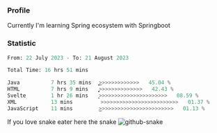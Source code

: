 ### Profile 

Currently I'm learning Spring ecosystem with Springboot

### Statistic
<!--START_SECTION:waka-->

```python
From: 22 July 2023 - To: 21 August 2023

Total Time: 16 hrs 51 mins

Java          7 hrs 35 mins   ͎͎͎͎͎͎͎͎͎͎͎͜>>>>>>>>>>>>>   45.04 %
HTML          7 hrs 9 mins    ͎͎͎͎͎͎͎͎͎͎̝>>>>>>>>>>>>>>   42.43 %
Svelte        1 hr 26 mins    ͎͎͕>>>>>>>>>>>>>>>>>>>>>>   08.59 %
XML           13 mins         >>>>>>>>>>>>>>>>>>>>>>>>>   01.37 %
JavaScript    11 mins         ͜>>>>>>>>>>>>>>>>>>>>>>>>   01.13 %
```

<!--END_SECTION:waka-->

If you love snake eater here the snake 
<picture>
  <source media="(prefers-color-scheme: dark)" srcset="https://github.com/pradana4648/pradana4648/blob/c0566a83ca6ea5f2e46bab00e717c4c82b4b5c4c/github-contribution-grid-snake-dark.svg" />
  <source media="(prefers-color-scheme: light)" srcset="https://github.com/pradana4648/pradana4648/blob/c0566a83ca6ea5f2e46bab00e717c4c82b4b5c4c/github-contribution-grid-snake.svg" />
  <img alt="github-snake" src="https://github.com/pradana4648/pradana4648/blob/c0566a83ca6ea5f2e46bab00e717c4c82b4b5c4c/github-contribution-grid-snake.svg" />
</picture>
